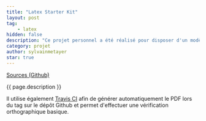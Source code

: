 ```yaml
---
title: "Latex Starter Kit"
layout: post
tag: 
    - latex
hidden: false
description: "Ce projet personnel a été réalisé pour disposer d'un modèle lors de la réalisation d'écrits avec LateX."
category: projet
author: sylvainmetayer
star: true
---
```


[Sources (Github)](https://github.com/sylvainmetayer/LaTeX-starterkit)

{{ page.description }}

Il utilise également [Travis CI](https://travis-ci.org/) afin de générer automatiquement le PDF lors du tag sur le dépôt Github et permet d'effectuer une vérification orthographique basique.
